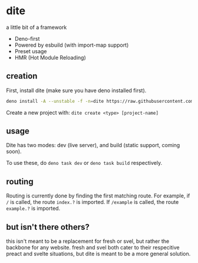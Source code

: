 # dite

a little bit of a framework

- Deno-first
- Powered by esbuild (with import-map support)
- Preset usage
- HMR (Hot Module Reloading)

## creation

First, install dite (make sure you have deno installed first).

```bash
deno install -A --unstable -f -n=dite https://raw.githubusercontent.com/LeoDog896/dite/main/cli/index.ts
```

Create a new project with: `dite create <type> [project-name]`

## usage

Dite has two modes: dev (live server), and build (static support, coming soon).

To use these, do `deno task dev` or `deno task build` respectively.

## routing

Routing is currently done by finding the first matching route. For example, if
`/` is called, the route `index.?` is imported. If `/example` is called, the
route `example.?` is imported.

## but isn't there others?

this isn't meant to be a replacement for fresh or svel, but rather the backbone
for any website. fresh and svel both cater to their respecitive preact and
svelte situations, but dite is meant to be a more general solution.
